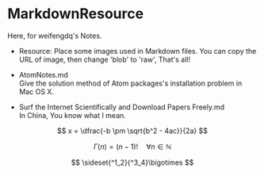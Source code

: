 # MarkdownResource

Here, for weifengdq's Notes.

- Resource:
Place some images used in Markdown files.  You can copy the URL of image, then change 'blob' to 'raw', That's all!  

- AtomNotes.md  
Give the solution method of Atom packages's installation problem in Mac OS X.  

- Surf the Internet Scientifically and Download Papers Freely.md  
In China, You know what I mean.  

$$ x = \dfrac{-b \pm \sqrt{b^2 - 4ac}}{2a} $$

$$ \Gamma(n) = (n-1)!\quad\forall n\in\mathbb N $$  

$$ \sideset{^1_2}{^3_4}\bigotimes $$  
